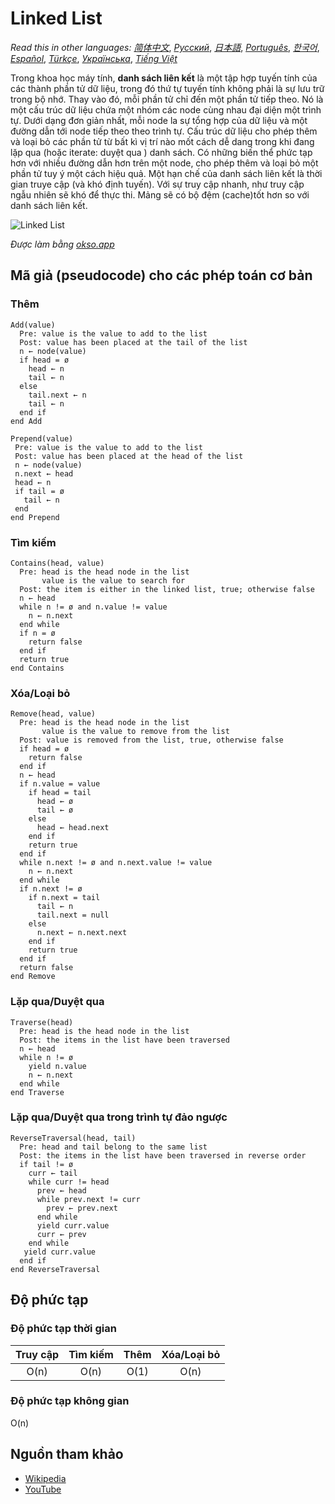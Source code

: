 # Linked List

_Read this in other languages:_
[_简体中文_](README.zh-CN.md),
[_Русский_](README.ru-RU.md),
[_日本語_](README.ja-JP.md),
[_Português_](README.pt-BR.md),
[_한국어_](README.ko-KR.md),
[_Español_](README.es-ES.md),
[_Türkçe_](README.tr-TR.md),
[_Українська_](README.uk-UA.md),
[_Tiếng Việt_](README.vi-VN.md)

Trong khoa học máy tính, **danh sách liên kết** là một tập hợp tuyến tính của các
thành phần tử dữ liệu, trong đó thứ tự tuyến tính không phải là sự lưu trữ trong bộ nhớ. 
Thay vào đó, mỗi phần tử chỉ đến một phần tử tiếp theo. Nó là một cấu trúc dữ liệu 
chứa một nhóm các node cùng nhau đại diện một trình tự. Dưới dạng đơn giản nhất,
mỗi node la sự tổng hợp  của dữ liệu và một đường dẫn tới node tiếp theo theo trình tự. 
Cấu trúc dữ liệu cho phép thêm và loại bỏ các phần tử từ bất kì vị trí nào mốt cách
dễ dang trong khi đang lặp qua (hoặc iterate: duyệt qua ) danh sách.
Có những biến thể phức tạp hơn với nhiều đường dẫn hơn trên một node,
cho phép thêm và loại bỏ một phần tử tuy ý một cách hiệu quả.
Một hạn chế của danh sách liên kết là thời gian truye cập (và khó định tuyến). 
Với sự truy cập nhanh, như truy cập ngẫu nhiên sẽ khó để thực thi.
Mảng sẽ có bộ đệm (cache)tốt hơn so với danh sách liên kết.

![Linked List](./images/linked-list.jpeg)

*Được làm bằng [okso.app](https://okso.app)*

## Mã giả (pseudocode) cho các phép toán cơ bản

### Thêm

```text
Add(value)
  Pre: value is the value to add to the list
  Post: value has been placed at the tail of the list
  n ← node(value)
  if head = ø
    head ← n
    tail ← n
  else
    tail.next ← n
    tail ← n
  end if
end Add
```

```text
Prepend(value)
 Pre: value is the value to add to the list
 Post: value has been placed at the head of the list
 n ← node(value)
 n.next ← head
 head ← n
 if tail = ø
   tail ← n
 end
end Prepend
```

### Tìm kiếm

```text
Contains(head, value)
  Pre: head is the head node in the list
       value is the value to search for
  Post: the item is either in the linked list, true; otherwise false
  n ← head
  while n != ø and n.value != value
    n ← n.next
  end while
  if n = ø
    return false
  end if
  return true
end Contains
```

### Xóa/Loại bỏ

```text
Remove(head, value)
  Pre: head is the head node in the list
       value is the value to remove from the list
  Post: value is removed from the list, true, otherwise false
  if head = ø
    return false
  end if
  n ← head
  if n.value = value
    if head = tail
      head ← ø
      tail ← ø
    else
      head ← head.next
    end if
    return true
  end if
  while n.next != ø and n.next.value != value
    n ← n.next
  end while
  if n.next != ø
    if n.next = tail
      tail ← n
      tail.next = null
    else
      n.next ← n.next.next
    end if
    return true
  end if
  return false
end Remove
```

### Lặp qua/Duyệt qua

```text
Traverse(head)
  Pre: head is the head node in the list
  Post: the items in the list have been traversed
  n ← head
  while n != ø
    yield n.value
    n ← n.next
  end while
end Traverse
```

### Lặp qua/Duyệt qua trong trình tự đảo ngược

```text
ReverseTraversal(head, tail)
  Pre: head and tail belong to the same list
  Post: the items in the list have been traversed in reverse order
  if tail != ø
    curr ← tail
    while curr != head
      prev ← head
      while prev.next != curr
        prev ← prev.next
      end while
      yield curr.value
      curr ← prev
    end while
   yield curr.value
  end if
end ReverseTraversal
```

## Độ phức tạp

### Độ phức tạp thời gian

| Truy cập    | Tìm kiếm    | Thêm      | Xóa/Loại bỏ  |
| :---------: | :---------: | :-------: | :----------: |
| O(n)        | O(n)        | O(1)      | O(n)         |

### Độ phức tạp không gian

O(n)

## Nguồn tham khảo

- [Wikipedia](https://en.wikipedia.org/wiki/Linked_list)
- [YouTube](https://www.youtube.com/watch?v=njTh_OwMljA&index=2&t=1s&list=PLLXdhg_r2hKA7DPDsunoDZ-Z769jWn4R8)
